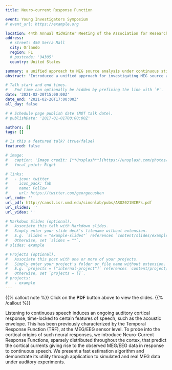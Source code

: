```yaml
---
title: Neuro-current Response Function

event: Young Investigators Symposium 
# event_url: https://example.org

location: 44th Annual MidWinter Meeting of the Association for Research in Otolaryngology (ARO) 
address:
  # street: 450 Serra Mall
  city: Orlando
  region: FL
  # postcode: '94305'
  country: United States

summary: a unified approach to MEG source analysis under continuous stimuli paradigm.
abstract: 'Introduced a unified approach for investigating MEG source analysis under continuous stimuli paradigm'

# Talk start and end times.
#   End time can optionally be hidden by prefixing the line with `#`.
date: '2021-02-20T15:00:00Z'
date_end: '2021-02-20T17:00:00Z'
all_day: false

# # Schedule page publish date (NOT talk date).
# publishDate: '2017-01-01T00:00:00Z'

authors: []
tags: []

# Is this a featured talk? (true/false)
featured: false

# image:
#   caption: 'Image credit: [**Unsplash**](https://unsplash.com/photos/bzdhc5b3Bxs)'
#   focal_point: Right

# links:
#   - icon: twitter
#     icon_pack: fab
#     name: Follow
#     url: https://twitter.com/georgecushen
url_code: ''
url_pdf: http://cansl.isr.umd.edu/simonlab/pubs/ARO2021NCRFs.pdf
url_slides: ''
url_video: ''

# Markdown Slides (optional).
#   Associate this talk with Markdown slides.
#   Simply enter your slide deck's filename without extension.
#   E.g. `slides = "example-slides"` references `content/slides/example-slides.md`.
#   Otherwise, set `slides = ""`.
# slides: example

# Projects (optional).
#   Associate this post with one or more of your projects.
#   Simply enter your project's folder or file name without extension.
#   E.g. `projects = ["internal-project"]` references `content/project/deep-learning/index.md`.
#   Otherwise, set `projects = []`.
# projects:
#   - example
---
```


{{% callout note %}}
Click on the **PDF** button above to view the slides.
{{% /callout %}}

Listening to continuous speech induces an ongoing auditory cortical response, time-locked to certain features of speech, such as the acoustic envelope. This has been previously characterized by the Temporal Response Function (TRF), at the MEG/EEG sensor level. To probe into the cortical origins of such neural responses, we introduce Neuro-Current Response Functions, sparsely distributed throughout the cortex, that predict the cortical currents giving rise to the observed MEG/EEG data in response to continuous speech. We present a fast estimation algorithm and demonstrate its utility through application to simulated and real MEG data under auditory experiments.